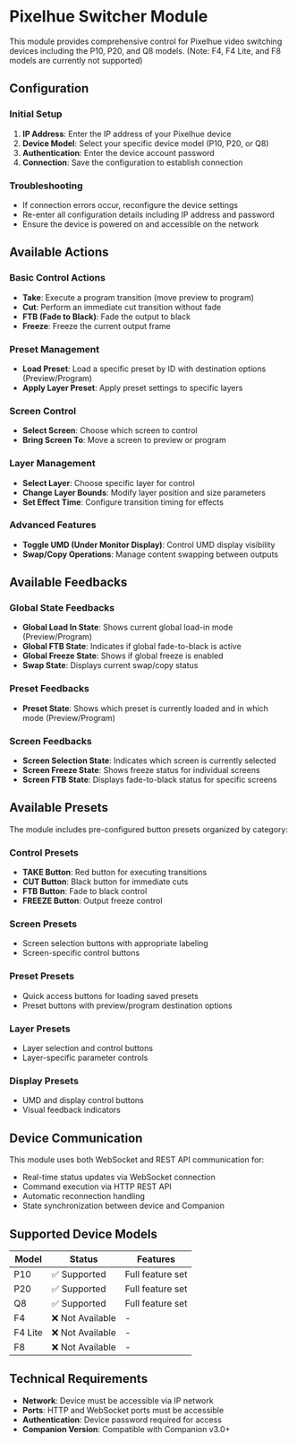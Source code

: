 # Pixelhue Switcher Module

This module provides comprehensive control for Pixelhue video switching devices including the P10, P20, and Q8 models. (Note: F4, F4 Lite, and F8 models are currently not supported)

## Configuration

### Initial Setup

1. **IP Address**: Enter the IP address of your Pixelhue device
2. **Device Model**: Select your specific device model (P10, P20, or Q8)
3. **Authentication**: Enter the device account password
4. **Connection**: Save the configuration to establish connection

### Troubleshooting

- If connection errors occur, reconfigure the device settings
- Re-enter all configuration details including IP address and password
- Ensure the device is powered on and accessible on the network

## Available Actions

### Basic Control Actions

- **Take**: Execute a program transition (move preview to program)
- **Cut**: Perform an immediate cut transition without fade
- **FTB (Fade to Black)**: Fade the output to black
- **Freeze**: Freeze the current output frame

### Preset Management

- **Load Preset**: Load a specific preset by ID with destination options (Preview/Program)
- **Apply Layer Preset**: Apply preset settings to specific layers

### Screen Control

- **Select Screen**: Choose which screen to control
- **Bring Screen To**: Move a screen to preview or program

### Layer Management

- **Select Layer**: Choose specific layer for control
- **Change Layer Bounds**: Modify layer position and size parameters
- **Set Effect Time**: Configure transition timing for effects

### Advanced Features

- **Toggle UMD (Under Monitor Display)**: Control UMD display visibility
- **Swap/Copy Operations**: Manage content swapping between outputs

## Available Feedbacks

### Global State Feedbacks

- **Global Load In State**: Shows current global load-in mode (Preview/Program)
- **Global FTB State**: Indicates if global fade-to-black is active
- **Global Freeze State**: Shows if global freeze is enabled
- **Swap State**: Displays current swap/copy status

### Preset Feedbacks

- **Preset State**: Shows which preset is currently loaded and in which mode (Preview/Program)

### Screen Feedbacks

- **Screen Selection State**: Indicates which screen is currently selected
- **Screen Freeze State**: Shows freeze status for individual screens
- **Screen FTB State**: Displays fade-to-black status for specific screens

## Available Presets

The module includes pre-configured button presets organized by category:

### Control Presets

- **TAKE Button**: Red button for executing transitions
- **CUT Button**: Black button for immediate cuts
- **FTB Button**: Fade to black control
- **FREEZE Button**: Output freeze control

### Screen Presets

- Screen selection buttons with appropriate labeling
- Screen-specific control buttons

### Preset Presets

- Quick access buttons for loading saved presets
- Preset buttons with preview/program destination options

### Layer Presets

- Layer selection and control buttons
- Layer-specific parameter controls

### Display Presets

- UMD and display control buttons
- Visual feedback indicators

## Device Communication

This module uses both WebSocket and REST API communication for:

- Real-time status updates via WebSocket connection
- Command execution via HTTP REST API
- Automatic reconnection handling
- State synchronization between device and Companion

## Supported Device Models

| Model   | Status           | Features         |
| ------- | ---------------- | ---------------- |
| P10     | ✅ Supported     | Full feature set |
| P20     | ✅ Supported     | Full feature set |
| Q8      | ✅ Supported     | Full feature set |
| F4      | ❌ Not Available | -                |
| F4 Lite | ❌ Not Available | -                |
| F8      | ❌ Not Available | -                |

## Technical Requirements

- **Network**: Device must be accessible via IP network
- **Ports**: HTTP and WebSocket ports must be accessible
- **Authentication**: Device password required for access
- **Companion Version**: Compatible with Companion v3.0+
